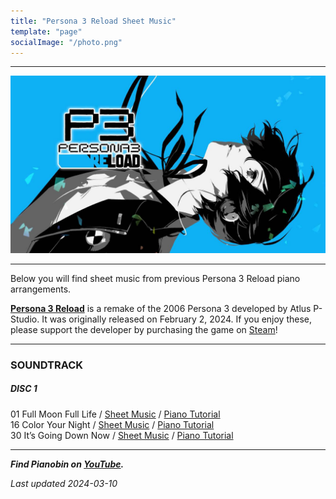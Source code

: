 ```yaml
---
title: "Persona 3 Reload Sheet Music"
template: "page"
socialImage: "/photo.png"
---
```


---

![Persona 3 Reload](/media/images/p3r_banner.jpg)

---

Below you will find sheet music from previous Persona 3 Reload piano arrangements.

**[Persona 3 Reload](https://store.steampowered.com/app/2161700/)** is a remake of the 2006 Persona 3 developed by Atlus P-Studio. It was originally released on February 2, 2024. If you enjoy these, please support the developer by purchasing the game on [Steam](https://store.steampowered.com/app/2161700/)!

---

### SOUNDTRACK

##### DISC 1

01 Full Moon Full Life / [Sheet Music](/media/p3r/Full_Moon_Full_Life_PB.pdf) / [Piano Tutorial](https://youtu.be/ilbLXoYAapQ)  
16 Color Your Night / [Sheet Music](/media/p3r/Color_Your_Night_PB.pdf) / [Piano Tutorial](https://youtu.be/IFAYpbOEaBs)  
30 It’s Going Down Now / [Sheet Music](/media/p3r/It’s_Going_Down_Now_PB.pdf) / [Piano Tutorial](https://youtu.be/SvywrD3L6rk)

---

**_Find Pianobin on [YouTube](https://www.youtube.com/pianobin)._**

_Last updated 2024-03-10_
